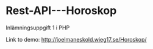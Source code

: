 # Rest-API---Horoskop
Inlämningsuppgift 1 i PHP

Link to demo: http://joelmaneskold.wieg17.se/Horoskop/
